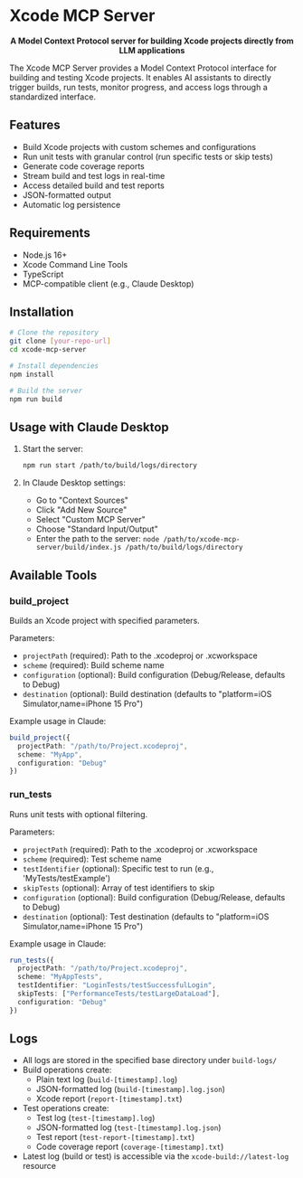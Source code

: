 # Xcode MCP Server

<p align="center">
  <strong>A Model Context Protocol server for building Xcode projects directly from LLM applications</strong>
</p>

The Xcode MCP Server provides a Model Context Protocol interface for building and testing Xcode projects. It enables AI assistants to directly trigger builds, run tests, monitor progress, and access logs through a standardized interface.

## Features

- Build Xcode projects with custom schemes and configurations
- Run unit tests with granular control (run specific tests or skip tests)
- Generate code coverage reports
- Stream build and test logs in real-time
- Access detailed build and test reports
- JSON-formatted output
- Automatic log persistence

## Requirements

- Node.js 16+
- Xcode Command Line Tools
- TypeScript
- MCP-compatible client (e.g., Claude Desktop)

## Installation

```bash
# Clone the repository
git clone [your-repo-url]
cd xcode-mcp-server

# Install dependencies
npm install

# Build the server
npm run build
```

## Usage with Claude Desktop

1. Start the server:
   ```bash
   npm run start /path/to/build/logs/directory
   ```

2. In Claude Desktop settings:
   - Go to "Context Sources"
   - Click "Add New Source"
   - Select "Custom MCP Server"
   - Choose "Standard Input/Output"
   - Enter the path to the server: `node /path/to/xcode-mcp-server/build/index.js /path/to/build/logs/directory`

## Available Tools

### build_project

Builds an Xcode project with specified parameters.

Parameters:
- `projectPath` (required): Path to the .xcodeproj or .xcworkspace
- `scheme` (required): Build scheme name
- `configuration` (optional): Build configuration (Debug/Release, defaults to Debug)
- `destination` (optional): Build destination (defaults to "platform=iOS Simulator,name=iPhone 15 Pro")

Example usage in Claude:
```typescript
build_project({
  projectPath: "/path/to/Project.xcodeproj",
  scheme: "MyApp",
  configuration: "Debug"
})
```

### run_tests

Runs unit tests with optional filtering.

Parameters:
- `projectPath` (required): Path to the .xcodeproj or .xcworkspace
- `scheme` (required): Test scheme name
- `testIdentifier` (optional): Specific test to run (e.g., 'MyTests/testExample')
- `skipTests` (optional): Array of test identifiers to skip
- `configuration` (optional): Build configuration (Debug/Release, defaults to Debug)
- `destination` (optional): Test destination (defaults to "platform=iOS Simulator,name=iPhone 15 Pro")

Example usage in Claude:
```typescript
run_tests({
  projectPath: "/path/to/Project.xcodeproj",
  scheme: "MyAppTests",
  testIdentifier: "LoginTests/testSuccessfulLogin",
  skipTests: ["PerformanceTests/testLargeDataLoad"],
  configuration: "Debug"
})
```

## Logs

- All logs are stored in the specified base directory under `build-logs/`
- Build operations create:
  - Plain text log (`build-[timestamp].log`)
  - JSON-formatted log (`build-[timestamp].log.json`)
  - Xcode report (`report-[timestamp].txt`)
- Test operations create:
  - Test log (`test-[timestamp].log`)
  - JSON-formatted log (`test-[timestamp].log.json`)
  - Test report (`test-report-[timestamp].txt`)
  - Code coverage report (`coverage-[timestamp].txt`)
- Latest log (build or test) is accessible via the `xcode-build://latest-log` resource